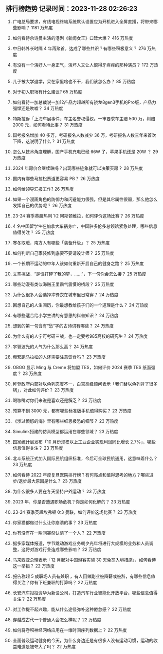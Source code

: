 
## 排行榜趋势 记录时间：2023-11-28 02:26:23
  
  1. 广电总局要求，有线电视终端系统默认设置应为开机进入全屏直播，将带来哪些影响？ 1181 万热度
    
  2. 如何看待佘诗曼主演的港剧《新闻女王》口碑大爆？ 416 万热度
    
  3. 中日韩外长时隔 4 年再聚首，达成了哪些共识？有哪些积极意义？ 276 万热度
    
  4. 有没有一个演好人一身正气，演坏人又让人恨得牙痒痒的那种演员？ 172 万热度
    
  5. 儿子被大学退学，呆在家里啥也不干，我们该怎么办？ 85 万热度
    
  6. 对于初入职场有什么建议? 65 万热度
    
  7. 如何看待一加总裁说一加12产品力超越所有骁龙8gen3手机的Pro版，产品力强悍还是吹嘘？ 34 万热度
    
  8. 特斯拉诉「上海车展事件」车主名誉权侵权，一审要求车主赔 500 万，判赔 2000 元，如何看待此事？ 31 万热度
    
  9. 国考报名增加 40 多万，考研报名人数减少 36 万，考研报名人数三年来首次下降，这说明了什么？ 31 万热度
    
  10. 怎么从技术角度理解，国产手机充电已经 66W 了，苹果手机还是 20W ？ 29 万热度
    
  11. 2024 年房价会继续跌吗？出现哪些迹象就可以决策买房？ 28 万热度
    
  12. 国内有哪些马拉松赛道更容易 PB？ 26 万热度
    
  13. 如何给领导汇报工作? 26 万热度
    
  14. 如果一个漫画角色的防御力和闪避能力很强，但是其它属性很弱，那么他怎么发挥自己的优势呢？ 26 万热度
    
  15. 23-24 赛季英超热刺 1:2 阿斯顿维拉，如何评价这场比赛？ 26 万热度
    
  16. 4 名中国留学生在加拿大车祸身亡，中国驻多伦多总领馆紧急处理，哪些信息值得关注？ 25 万热度
    
  17. 寒冬取暖，南方人有哪些「装备升级」？ 25 万热度
    
  18. 如何判断自己家装修到底要不要请设计师？ 25 万热度
    
  19. 一个长期不运动的中年人该如何重新开启自己的健身之路？ 25 万热度
    
  20. 文笔挑战，“是谁打碎了我的梦，……”，下一句你会怎么接？ 25 万热度
    
  21. 哪些动漫有类似海贼王里霸气震慑的桥段？ 25 万热度
    
  22. 为什么很多人会选择冲锋衣在城市里日常穿？ 24 万热度
    
  23. 回想自己的人生阅历，你最想教给孩子们的一个道理是什么？ 24 万热度
    
  24. 有哪些适合给小学生讲的有意思的科普知识？ 24 万热度
    
  25. 想到的第一句含有“愁”字的古诗词有哪些？ 24 万热度
    
  26. 为什么有的人宁可考研三战，也一定要考985高校的研究生？ 24 万热度
    
  27. 宇智波光的人气为什么那么高？ 24 万热度
    
  28. 频繁跑马拉松的人还需要注意饮食吗？ 23 万热度
    
  29. OBGG 显示 Ming 与 Creme 将加盟 TES，如何评价 2024 赛季 TES 纸面强度？ 23 万热度
    
  30. 拜登政府内部对以色列态度不一，白宫高级顾问表示「我们替以色列背了很多锅」，对此如何评价？ 23 万热度
    
  31. 喝咖啡对你们来说是喜欢还是解乏？ 23 万热度
    
  32. 预算不到 3000 元，都有哪些标准版手机值得购买？ 23 万热度
    
  33. 《涉过愤怒的海》里有哪些细思极恐的细节？ 23 万热度
    
  34. Simulink搭建的仿真模型都运用在哪些领域？ 23 万热度
    
  35. 国家统计局发布「10 月份规模以上工业企业实现利润同比增长 2.7%」，哪些信息值得关注？ 23 万热度
    
  36. 北斗系统正式加入国际民航组织标准，今后可全球民航通用，这意味着什么？ 23 万热度
    
  37. 如何看待 2022 年度复旦医院排行榜？有何亮点和值得思考的地方？哪些进步/退步最大原因是什么？ 23 万热度
    
  38. 为什么很多人要在冬天坚持户外运动？ 23 万热度
    
  39. 2023 年，你是否遭遇职场危机？你是如何化解的？ 23 万热度
    
  40. 23-24 赛季英超埃弗顿 0:3 曼联，如何评价这场比赛？ 23 万热度
    
  41. 你家猫都做过什么让你崩溃的事？ 23 万热度
    
  42. 你有没有在一瞬间突然认清了一个人？ 22 万热度
    
  43. 据多家媒体报道，字节跳动游戏业务朝夕光年将进行大规模的业务和人员调整，这将对游戏行业造成哪些影响？ 22 万热度
    
  44. 马来西亚总理表示「12 月起对中国游客实施 30 天免签入境措施」，如何看待这一举措？ 22 万热度
    
  45. 报告称超 5 成职场人员有兼职 ，有人因做副业被降薪或被辞，有哪些信息值得关注？你有下班兼职的打算吗？ 22 万热度
    
  46. 长安汽车拟投资华为新设公司，打造汽车行业智能化开放平台，哪些信息值得关注？ 22 万热度
    
  47. 对工作提不起兴趣，能从什么途径弥补这种倦怠感？ 22 万热度
    
  48. 穿越成古代一个普通人会怎么样呢？ 22 万热度
    
  49. 如何将卷积神经网络应用在一维时间序列数据上？ 22 万热度
    
  50. 全面普及运动健身的今天，为什么身边还是有很多人没有运动习惯，运动的收益难道是被夸大了吗？ 22 万热度
    